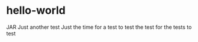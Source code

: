 # hello-world
JAR
Just another test
Just the time for a test
to test the test
for the tests
to test
